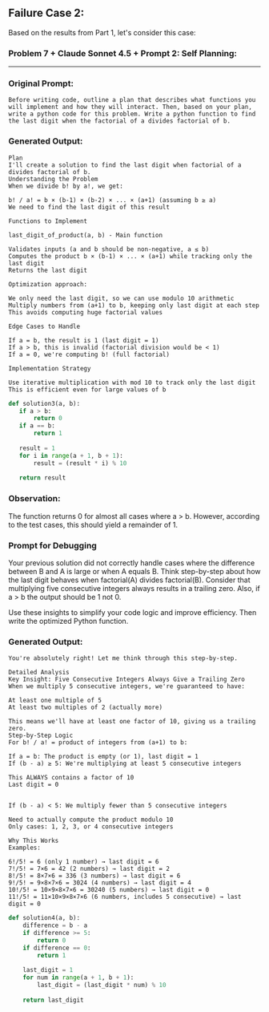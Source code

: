 ## Failure Case 2: 

Based on the results from Part 1, let's consider this case: 

### Problem 7 + Claude Sonnet 4.5 + Prompt 2: Self Planning: 

---
### Original Prompt:

```
Before writing code, outline a plan that describes what functions you will implement and how they will interact. Then, based on your plan, write a python code for this problem. Write a python function to find the last digit when the factorial of a divides factorial of b.
```

### Generated Output:

```
Plan
I'll create a solution to find the last digit when factorial of a divides factorial of b.
Understanding the Problem
When we divide b! by a!, we get:

b! / a! = b × (b-1) × (b-2) × ... × (a+1) (assuming b ≥ a)
We need to find the last digit of this result

Functions to Implement

last_digit_of_product(a, b) - Main function

Validates inputs (a and b should be non-negative, a ≤ b)
Computes the product b × (b-1) × ... × (a+1) while tracking only the last digit
Returns the last digit

Optimization approach:

We only need the last digit, so we can use modulo 10 arithmetic
Multiply numbers from (a+1) to b, keeping only last digit at each step
This avoids computing huge factorial values

Edge Cases to Handle

If a = b, the result is 1 (last digit = 1)
If a > b, this is invalid (factorial division would be < 1)
If a = 0, we're computing b! (full factorial)

Implementation Strategy

Use iterative multiplication with mod 10 to track only the last digit
This is efficient even for large values of b
```

```python
def solution3(a, b):
   if a > b:
       return 0
   if a == b:
       return 1
  
   result = 1
   for i in range(a + 1, b + 1):
       result = (result * i) % 10
  
   return result
```

### Observation: 

The function returns 0 for almost all cases where a > b. However, according to the test cases, this should yield a remainder of 1.

### Prompt for Debugging

Your previous solution did not correctly handle cases where the difference between B and A is large or when A equals B. Think step-by-step about how the last digit behaves when factorial(A) divides factorial(B). Consider that multiplying five consecutive integers always results in a trailing zero. Also, if a > b the output should be 1 not 0. 

Use these insights to simplify your code logic and improve efficiency. Then write the optimized Python function.

### Generated Output:
```
You're absolutely right! Let me think through this step-by-step.

Detailed Analysis
Key Insight: Five Consecutive Integers Always Give a Trailing Zero
When we multiply 5 consecutive integers, we're guaranteed to have:

At least one multiple of 5
At least two multiples of 2 (actually more)

This means we'll have at least one factor of 10, giving us a trailing zero.
Step-by-Step Logic
For b! / a! = product of integers from (a+1) to b:

If a = b: The product is empty (or 1), last digit = 1
If (b - a) ≥ 5: We're multiplying at least 5 consecutive integers

This ALWAYS contains a factor of 10
Last digit = 0


If (b - a) < 5: We multiply fewer than 5 consecutive integers

Need to actually compute the product modulo 10
Only cases: 1, 2, 3, or 4 consecutive integers

Why This Works
Examples:

6!/5! = 6 (only 1 number) → last digit = 6
7!/5! = 7×6 = 42 (2 numbers) → last digit = 2
8!/5! = 8×7×6 = 336 (3 numbers) → last digit = 6
9!/5! = 9×8×7×6 = 3024 (4 numbers) → last digit = 4
10!/5! = 10×9×8×7×6 = 30240 (5 numbers) → last digit = 0
11!/5! = 11×10×9×8×7×6 (6 numbers, includes 5 consecutive) → last digit = 0
```

```python 
def solution4(a, b):
    difference = b - a
    if difference >= 5:
        return 0
    if difference == 0:
        return 1
    
    last_digit = 1
    for num in range(a + 1, b + 1):
        last_digit = (last_digit * num) % 10
    
    return last_digit

```




